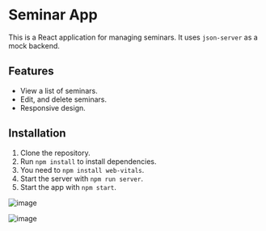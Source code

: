 # Seminar App

This is a React application for managing seminars. It uses `json-server` as a mock backend.

## Features

- View a list of seminars.
- Edit, and delete seminars.
- Responsive design.

## Installation

1. Clone the repository.
2. Run `npm install` to install dependencies.
3. You need to `npm install web-vitals`.
4. Start the server with `npm run server`.
5. Start the app with `npm start`.



![image](https://github.com/user-attachments/assets/ae4d6e5c-9c97-4619-80d3-2bdacf17a88d)



![image](https://github.com/user-attachments/assets/93dda222-d5ff-47ab-a54e-9b540b7a1ae1)
